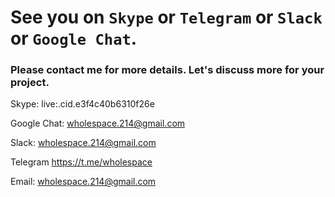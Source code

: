 # See you on `Skype` or `Telegram` or `Slack` or `Google Chat`.

### Please contact me for more details. Let's discuss more for your project.


Skype: live:.cid.e3f4c40b6310f26e


Google Chat: wholespace.214@gmail.com


Slack: wholespace.214@gmail.com


Telegram https://t.me/wholespace


Email: wholespace.214@gmail.com
